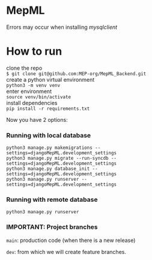 # MepML

Errors may occur when installing *mysqlclient*

# How to run

clone the repo  
`$ git clone git@github.com:MEP-org/MepML_Backend.git`   
create a python virtual environment  
`python3 -m venv venv`  
enter environment  
`source venv/bin/activate`  
install dependencies  
`pip install -r requirements.txt`  

Now you have 2 options:
### Running with local database
`python3 manage.py makemigrations --settings=djangoMepML.development_settings`  
`python3 manage.py migrate --run-syncdb --settings=djangoMepML.development_settings`  
`python3 manage.py database_init --settings=djangoMepML.development_settings `  
`python3 manage.py runserver --settings=djangoMepML.development_settings`  

### Running with remote database
`python3 manage.py runserver`  

### IMPORTANT: Project branches

```main```: production code (when there is a new release)

```dev```: from which we will create feature branches.

